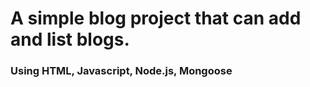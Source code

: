 # A simple blog project that can add and list blogs.

### Using HTML, Javascript, Node.js, Mongoose
